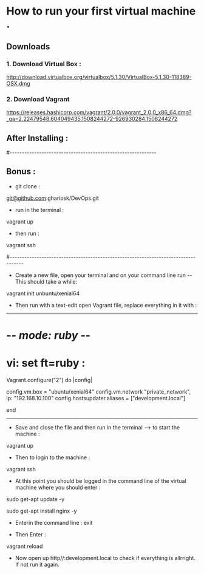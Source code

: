 # How to run your first virtual machine .

## Downloads 

### 1. Download Virtual Box :

http://download.virtualbox.org/virtualbox/5.1.30/VirtualBox-5.1.30-118389-OSX.dmg




### 2.  Download Vagrant

https://releases.hashicorp.com/vagrant/2.0.0/vagrant_2.0.0_x86_64.dmg?_ga=2.22479548.604049435.1508244272-926930284.1508244272




## After Installing :



#------------------------------------------------------------
## Bonus :

* git clone :

git@github.com:ghariosk/DevOps.git


* run in the terminal :

vagrant up


* then run :


vagrant ssh

#-----------------------------------------------------------------------------------






* Create a new file, open your terminal and on your command line run -- This should take a while:


vagrant init unbuntu/xenial64 



* Then run with a text-edit open Vagrant file, replace everything in it with :

----------------------------------------------------



# -*- mode: ruby -*-
# vi: set ft=ruby :


Vagrant.configure("2") do |config|

  config.vm.box = "ubuntu/xenial64"
  config.vm.network "private_network", ip: "192.168.10.100"
  config.hostsupdater.aliases = ["development.local"]

 
end




-------------------------------------------------



* Save and close the file and then run in the terminal --> to start the machine :

vagrant up

* Then to login to the machine :

vagrant ssh 


* At this point you should be logged in the command line of the virtual machine where you should enter :


sudo get-apt update -y


sudo get-apt install nginx -y



* Enterin the command line :
 exit 

* Then Enter :

vagrant reload




* Now open up http//:development.local to check if everything is allrright. If not run it again. 














